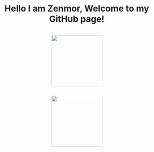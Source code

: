 <h1 align="center">
Hello I am Zenmor, Welcome to my GitHub page!
</h1>

<p align="center">
	<br>
	<img src="https://github-readme-stats.vercel.app/api?username=zenmor&show_icons=true&theme=nord" height="165px">
</p>

<p align="center">
	<br>
	<img src="https://github-readme-stats.vercel.app/api/top-langs/?username=zenmor&layout=compact&theme=nord" height="165px">
</p>
